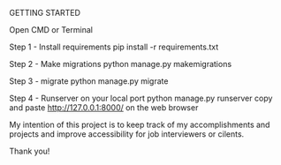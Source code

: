 GETTING STARTED

Open CMD or Terminal

Step 1 - Install requirements
  pip install -r requirements.txt
 
Step 2 - Make migrations
  python manage.py makemigrations

Step 3 - migrate
  python manage.py migrate

Step 4 - Runserver on your local port
    python manage.py runserver
    copy and paste http://127.0.0.1:8000/ on the web browser

My intention of this project is to keep track of my accomplishments and projects
and improve accessibility for job interviewers or cilents. 

Thank you!
